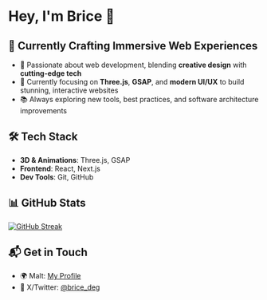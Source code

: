# Hey, I'm Brice 👋

## 🎨 Currently Crafting Immersive Web Experiences  

- 🚀 Passionate about web development, blending **creative design** with **cutting-edge tech**  
- 🎯 Currently focusing on **Three.js**, **GSAP**, and **modern UI/UX** to build stunning, interactive websites  
- 📚 Always exploring new tools, best practices, and software architecture improvements  

## 🛠️ Tech Stack  

- **3D & Animations**: Three.js, GSAP  
- **Frontend**: React, Next.js  
- **Dev Tools**: Git, GitHub  

## 📊 GitHub Stats  

[![GitHub Streak](https://streak-stats.demolab.com?user=bdeguigne&theme=dark&hide_border=true)](https://git.io/streak-stats)  

## 📬 Get in Touch  

- 🌍 Malt: [My Profile](https://www.malt.fr/profile/bricedeguigne)  
- 💬 X/Twitter: [@brice_deg](https://x.com/brice_deg)
